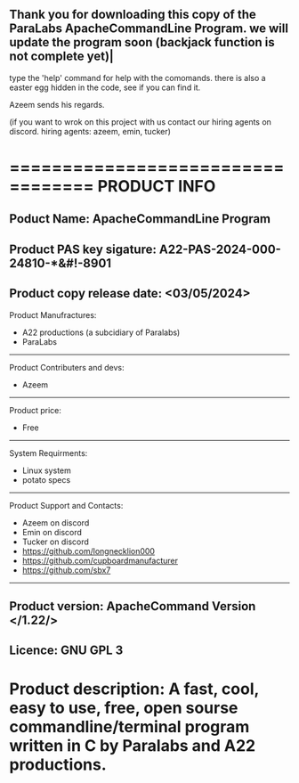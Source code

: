 Thank you for downloading this copy of the ParaLabs ApacheCommandLine Program. we will update the program soon (backjack function is not complete yet)|
-------------------------------------------------------------------------------------------------------------------------------------------------------

type the 'help' command for help with the comomands.
there is also a easter egg hidden in the code, see if you can find it.

Azeem sends his regards.

(if you want to wrok on this project with us contact our hiring agents on discord. hiring agents: azeem, emin, tucker)

==================================
          PRODUCT INFO
==================================
Poduct Name:
ApacheCommandLine Program
----------------------------------
Product PAS key sigature:
A22-PAS-2024-000-24810-*&#!-8901
----------------------------------
Product copy release date:
<03/05/2024>
----------------------------------
Product Manufractures:
* A22 productions (a subcidiary of Paralabs)
* ParaLabs
----------------------------------
Product Contributers and devs:
* Azeem
----------------------------------
Product price:
- Free
----------------------------------
System Requirments:
* Linux system
* potato specs
----------------------------------
Product Support and Contacts:
* Azeem on discord
* Emin on discord
* Tucker on discord
* https://github.com/longnecklion000
* https://github.com/cupboardmanufacturer
* https://github.com/sbx7
----------------------------------
Product version:
ApacheCommand Version </1.22/>
----------------------------------
Licence:
GNU GPL 3
----------------------------------
Product description:
A fast, cool, easy to use, free, open sourse 
commandline/terminal program written in C by Paralabs and A22 productions.
==================================
